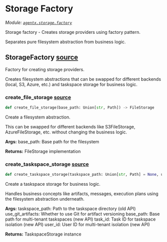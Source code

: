 # Storage Factory

*Module: [`agentx.storage.factory`](https://github.com/dustland/agentx/blob/main/src/agentx/storage/factory.py)*

Storage factory - Creates storage providers using factory pattern.

Separates pure filesystem abstraction from business logic.

## StorageFactory <a href="https://github.com/dustland/agentx/blob/main/src/agentx/storage/factory.py#L18" class="source-link" title="View source code">source</a>

Factory for creating storage providers.

Creates filesystem abstractions that can be swapped for different backends
(local, S3, Azure, etc.) and taskspace storage for business logic.

### create_file_storage <a href="https://github.com/dustland/agentx/blob/main/src/agentx/storage/factory.py#L27" class="source-link" title="View source code">source</a>

```python
def create_file_storage(base_path: Union[str, Path]) -> FileStorage
```

Create a filesystem abstraction.

This can be swapped for different backends like S3FileStorage,
AzureFileStorage, etc. without changing the business logic.

**Args:**
    base_path: Base path for the filesystem

**Returns:**
    FileStorage implementation

### create_taskspace_storage <a href="https://github.com/dustland/agentx/blob/main/src/agentx/storage/factory.py#L48" class="source-link" title="View source code">source</a>

```python
def create_taskspace_storage(taskspace_path: Union[str, Path] = None, use_git_artifacts: bool = True, base_path: Union[str, Path] = None, task_id: str = None, user_id: str = None) -> TaskspaceStorage
```

Create a taskspace storage for business logic.

Handles business concepts like artifacts, messages, execution plans
using the filesystem abstraction underneath.

**Args:**
    taskspace_path: Path to the taskspace directory (old API)
    use_git_artifacts: Whether to use Git for artifact versioning
    base_path: Base path for multi-tenant taskspaces (new API)
    task_id: Task ID for taskspace isolation (new API)
    user_id: User ID for multi-tenant isolation (new API)

**Returns:**
    TaskspaceStorage instance
